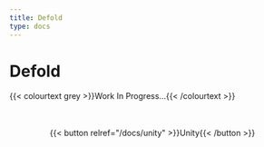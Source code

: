 ```yaml
---
title: Defold
type: docs
---
```


# Defold

{{< colourtext grey  >}}Work In Progress...{{< /colourtext >}}
<br />
<br />
<br />
<div align = center>
{{< button relref="/docs/unity" >}}Unity{{< /button >}}
<div/>

